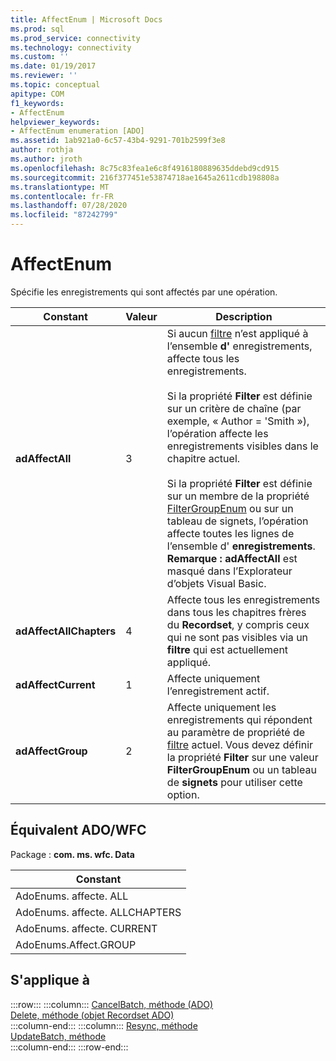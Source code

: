 ```yaml
---
title: AffectEnum | Microsoft Docs
ms.prod: sql
ms.prod_service: connectivity
ms.technology: connectivity
ms.custom: ''
ms.date: 01/19/2017
ms.reviewer: ''
ms.topic: conceptual
apitype: COM
f1_keywords:
- AffectEnum
helpviewer_keywords:
- AffectEnum enumeration [ADO]
ms.assetid: 1ab921a0-6c57-43b4-9291-701b2599f3e8
author: rothja
ms.author: jroth
ms.openlocfilehash: 8c75c83fea1e6c8f4916180889635ddebd9cd915
ms.sourcegitcommit: 216f377451e53874718ae1645a2611cdb198808a
ms.translationtype: MT
ms.contentlocale: fr-FR
ms.lasthandoff: 07/28/2020
ms.locfileid: "87242799"
---
```

# <a name="affectenum"></a>AffectEnum
Spécifie les enregistrements qui sont affectés par une opération.  
  
|Constant|Valeur|Description|  
|--------------|-----------|-----------------|  
|**adAffectAll**|3|Si aucun [filtre](../../../ado/reference/ado-api/filter-property.md) n’est appliqué à l’ensemble **d'** enregistrements, affecte tous les enregistrements.<br /><br /> Si la propriété **Filter** est définie sur un critère de chaîne (par exemple, « Author = 'Smith »), l’opération affecte les enregistrements visibles dans le chapitre actuel.<br /><br /> Si la propriété **Filter** est définie sur un membre de la propriété [FilterGroupEnum](../../../ado/reference/ado-api/filtergroupenum.md) ou sur un tableau de signets, l’opération affecte toutes les lignes de l’ensemble d' **enregistrements**. **Remarque : adAffectAll** est masqué dans l’Explorateur d’objets Visual Basic.|  
|**adAffectAllChapters**|4|Affecte tous les enregistrements dans tous les chapitres frères du **Recordset**, y compris ceux qui ne sont pas visibles via un **filtre** qui est actuellement appliqué.|  
|**adAffectCurrent**|1|Affecte uniquement l’enregistrement actif.|  
|**adAffectGroup**|2|Affecte uniquement les enregistrements qui répondent au paramètre de propriété de [filtre](../../../ado/reference/ado-api/filter-property.md) actuel. Vous devez définir la propriété **Filter** sur une valeur **FilterGroupEnum** ou un tableau de **signets** pour utiliser cette option.|  
  
## <a name="adowfc-equivalent"></a>Équivalent ADO/WFC  
 Package : **com. ms. wfc. Data**  
  
|Constant|  
|--------------|  
|AdoEnums. affecte. ALL|  
|AdoEnums. affecte. ALLCHAPTERS|  
|AdoEnums. affecte. CURRENT|  
|AdoEnums.Affect.GROUP|  
  
## <a name="applies-to"></a>S'applique à  

:::row:::
    :::column:::
        [CancelBatch, méthode (ADO)](../../../ado/reference/ado-api/cancelbatch-method-ado.md)  
        [Delete, méthode (objet Recordset ADO)](../../../ado/reference/ado-api/delete-method-ado-recordset.md)  
    :::column-end:::
    :::column:::
        [Resync, méthode](../../../ado/reference/ado-api/resync-method.md)  
        [UpdateBatch, méthode](../../../ado/reference/ado-api/updatebatch-method.md)  
    :::column-end:::
:::row-end:::
